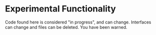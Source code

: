 # Experimental Functionality

Code found here is considered "in progress", and can change. Interfaces can change and files can be deleted. You have been warned.
